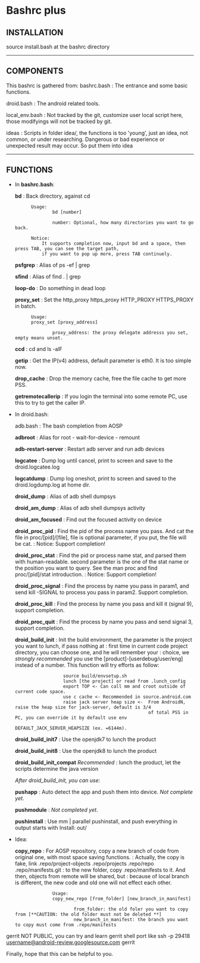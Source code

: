 
# Bashrc plus

## INSTALLATION
source install.bash at the bashrc directory

---

## COMPONENTS
This bashrc is gathered from:
bashrc.bash
: The entrance and some basic functions.

droid.bash
: The android related tools.

local\_env.bash
: Not tracked by the git, customize user local script here, those modifyings will not be tracked by git.

ideas
: Scripts in folder idea/, the functions is too 'young', just an idea, not common, or under researching. Dangerous or bad experience or unexpected result may occur. So put them into idea

---

## FUNCTIONS

* In **bashrc.bash**:

    **bd**
: Back directory, against cd

            Usage:
                    bd [number]

                    number: Optional, how many directories you want to go back.

            Notice:
                It supports completion now, input bd and a space, then press TAB, you can see the target path,
                if you want to pop up more, press TAB continuely.

    **psfgrep**
    : Alias of ps -ef | grep

    **sfind**
    : Alias of find . | grep

    **loop-do**
    : Do something in dead loop

    **proxy\_set**
    : Set the http\_proxy https\_proxy HTTP\_PROXY HTTPS\_PROXY in batch.

            Usage:
            proxy_set [proxy_address]

                    proxy_address: the proxy delegate addresss you set, empty means unset.

    **ccd**
    : cd and ls -alF

    **getip**
    : Get the IP(v4) address, default parameter is eth0. It is too simple now.

    **drop\_cache**
    : Drop the memory cache, free the file cache to get more PSS.

    **getremotecallerip**
    : If you login the terminal into some remote PC, use this to try to get the caller IP.

* In droid.bash:

    adb.bash
    : The bash completion from AOSP

    **adbroot**
    : Alias for root - wait-for-device - remount

    **adb-restart-server**
    : Restart adb server and run adb devices

    **logcatee**
    : Dump log until cancel, print to screen and save to the droid.logcatee.log

    **logcatdump**
    : Dump log oneshot, print to screen and saved to the droid.logdump.log at home dir.

    **droid\_dump**
    : Alias of adb shell dumpsys

    **droid\_am\_dump**
    : Alias of adb shell dumpsys activity

    **droid\_am\_focused**
    : Find out the focused activity on device

    **droid\_proc\_pid**
    : Find the pid of the process name you pass. And cat the file in proc/[pid]/[file], file is optional parameter, if you put, the file will be cat.
    : Notice: Support completion!

    **droid\_proc\_stat**
    : Find the pid or process name stat, and parsed them with human-readable. second parameter is the one of the stat name or the position you want to query. See the man proc and find proc/[pid]/stat introduction.
    : Notice: Support completion!

    **droid\_proc\_signal**
    : Find the process by name you pass in param1, and send kill -SIGNAL to process you pass in param2. Support completion.

    **droid\_proc\_kill**
    : Find the process by name you pass and kill it (signal 9), support completion.

    **droid\_proc\_quit**
    : Find the process by name you pass and send signal 3, support completion.

    **droid\_build\_init**
    : Init the build environment, the parameter is the project you want to lunch, if pass nothing at
    : first time in current code project directory, you can choose one, and he will remember your
    : choice, we *strongly recommended* you use the [product]-[userdebug/user/eng] instead of a number.
                    This function will try efforts as follow:

                        source build/envsetup.sh
                        lunch [the project] or read from .lunch_config
                        export TOP <- Can call mm and croot outside of current code space.
                        use c cache <- Recommended in source.android.com
                        raise jack server heap size <-  From AndroidN, raise the heap size for jack-server, default is 3/4
                                                        of total PSS in PC, you can override it by default use env
                                                        DEFAULT_JACK_SERVER_HEAPSIZE (ex. =6144m).


    **droid\_build\_init7**
    : Use the openjdk7 to lunch the product

    **droid\_build\_init8**
    : Use the openjdk8 to lunch the product

    **droid\_build\_init\_compat** _Recommended_
    : lunch the product, let the scripts determine the java version

    _After droid\_build\_init, you can use:_

    **pushapp**
    : Auto detect the app and push them into device. _Not complete yet_.

    **pushmodule**
    : _Not completed yet_.

    **pushinstall**
    : Use mm | parallel pushinstall, and push everything in output starts with Install: out/


* Idea:

    **copy\_repo**
    : For AOSP repository, copy a new branch of code from original one, with most space saving functions.
    : Actually, the copy is fake, link .repo/project-objects .repo/projects .repo/repo .repo/manifests.git
     : to the new folder, copy .repo/manifests to it. And then, objects from remote will be shared, but
     : because of local branch is different, the new code and old one will not effect each other.

                    Usage:
                    copy_new_repo [from_folder] [new_branch_in_manifest]

                            from_folder: the old foler you want to copy from [**CAUTION: the old folder must not be deleted **]
                            new_branch_in_manifest: the branch you want to copy must come from .repo/manifests

gerrit              NOT PUBLIC, you can try and learn gerrit shell port
                    like ssh -p 29418 username@android-review.googlesource.com gerrit

Finally, hope that this can be helpful to you.

